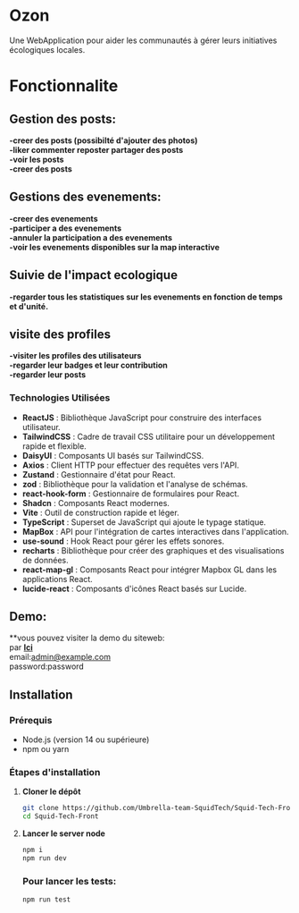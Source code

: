 # Ozon

Une WebApplication pour aider les communautés à gérer leurs initiatives écologiques locales.

# Fonctionnalite
## Gestion des posts:
**-creer des posts (possibilté d'ajouter des photos)**  
**-liker commenter reposter partager des posts**  
**-voir les posts**  
**-creer des posts**  
## Gestions des evenements:
**-creer des evenements**  
**-participer a des evenements**  
**-annuler la  participation a des evenements**  
**-voir les evenements disponibles sur la map interactive**  
## Suivie de l'impact ecologique
**-regarder tous les statistiques sur les evenements en fonction de temps et d'unité.**  
## visite des profiles  
**-visiter les profiles des utilisateurs**  
**-regarder leur badges et leur contribution**  
**-regarder leur posts**  

### Technologies Utilisées

- **ReactJS** : Bibliothèque JavaScript pour construire des interfaces utilisateur.
- **TailwindCSS** : Cadre de travail CSS utilitaire pour un développement rapide et flexible.
- **DaisyUI** : Composants UI basés sur TailwindCSS.
- **Axios** : Client HTTP pour effectuer des requêtes vers l'API.
- **Zustand** : Gestionnaire d'état pour React.
- **zod** : Bibliothèque pour la validation et l'analyse de schémas.
- **react-hook-form** : Gestionnaire de formulaires pour React.
- **Shadcn** : Composants React modernes.
- **Vite** : Outil de construction rapide et léger.
- **TypeScript** : Superset de JavaScript qui ajoute le typage statique.
- **MapBox** : API pour l'intégration de cartes interactives dans l'application.
- **use-sound** : Hook React pour gérer les effets sonores.
- **recharts** : Bibliothèque pour créer des graphiques et des visualisations de données.
- **react-map-gl** : Composants React pour intégrer Mapbox GL dans les applications React.
- **lucide-react** : Composants d'icônes React basés sur Lucide.

## Demo:
**vous pouvez visiter la demo du siteweb:  
par [**Ici**](https://squidtech-ozon.vercel.app/)  
email:admin@example.com  
password:password  

## Installation

### Prérequis

- Node.js (version 14 ou supérieure)
- npm ou yarn

### Étapes d'installation

1. **Cloner le dépôt**

   ```bash
   git clone https://github.com/Umbrella-team-SquidTech/Squid-Tech-Front.git
   cd Squid-Tech-Front
   ```

2. **Lancer le server node**
   ```bash
   npm i
   npm run dev
   ```

   ### Pour lancer les tests:
   ```bash
   npm run test
   ```
